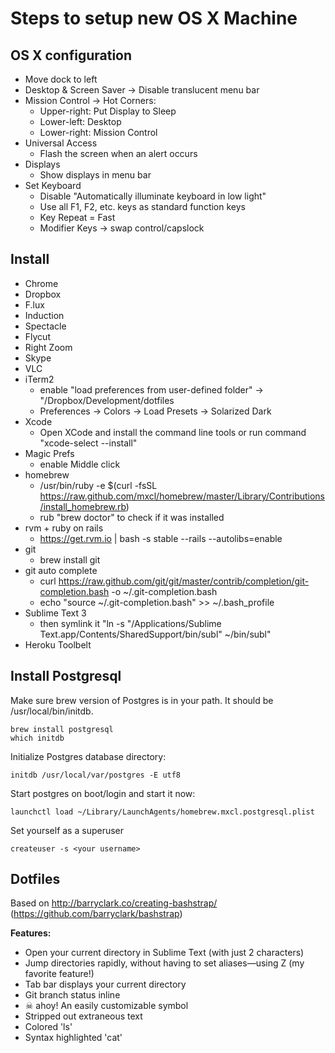 # Steps to setup new OS X Machine

## OS X configuration
- Move dock to left
- Desktop & Screen Saver -> Disable translucent menu bar
- Mission Control -> Hot Corners:
  - Upper-right: Put Display to Sleep
  - Lower-left: Desktop
  - Lower-right: Mission Control
- Universal Access
  - Flash the screen when an alert occurs
- Displays
  - Show displays in menu bar
- Set Keyboard
  - Disable "Automatically illuminate keyboard in low light"
  - Use all F1, F2, etc. keys as standard function keys
  - Key Repeat = Fast
  - Modifier Keys -> swap control/capslock

## Install
- Chrome
- Dropbox
- F.lux
- Induction
- Spectacle
- Flycut
- Right Zoom
- Skype
- VLC
- iTerm2
  - enable "load preferences from user-defined folder" -> "/Dropbox/Development/dotfiles
  - Preferences -> Colors -> Load Presets -> Solarized Dark
- Xcode
  - Open XCode and install the command line tools or run command "xcode-select --install"
- Magic Prefs
  - enable Middle click
- homebrew
  - /usr/bin/ruby -e $(curl -fsSL https://raw.github.com/mxcl/homebrew/master/Library/Contributions/install_homebrew.rb)
  - rub "brew doctor" to check if it was installed
- rvm + ruby on rails
  - https://get.rvm.io | bash -s stable --rails --autolibs=enable
- git
  - brew install git
- git auto complete
  - curl https://raw.github.com/git/git/master/contrib/completion/git-completion.bash -o ~/.git-completion.bash
  - echo "source ~/.git-completion.bash" >> ~/.bash_profile
- Sublime Text 3
  - then symlink it "ln -s "/Applications/Sublime Text.app/Contents/SharedSupport/bin/subl" ~/bin/subl"
- Heroku Toolbelt

## Install Postgresql
Make sure brew version of Postgres is in your path. It should be /usr/local/bin/initdb.

    brew install postgresql
    which initdb

Initialize Postgres database directory:

    initdb /usr/local/var/postgres -E utf8

Start postgres on boot/login and start it now:

    launchctl load ~/Library/LaunchAgents/homebrew.mxcl.postgresql.plist

Set yourself as a superuser

    createuser -s <your username>

## Dotfiles

Based on http://barryclark.co/creating-bashstrap/ (https://github.com/barryclark/bashstrap)

**Features:**
- Open your current directory in Sublime Text (with just 2 characters)
- Jump directories rapidly, without having to set aliases—using Z (my favorite feature!)
- Tab bar displays your current directory
- Git branch status inline
- ☠ ahoy! An easily customizable symbol 
- Stripped out extraneous text 	
- Colored 'ls'
- Syntax highlighted 'cat'

